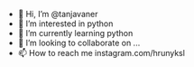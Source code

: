 - 👋 Hi, I’m @tanjavaner
- 👀 I’m interested in python
- 🌱 I’m currently learning python
- 💞️ I’m looking to collaborate on ...
- 📫 How to reach me instagram.com/hrunyksl
